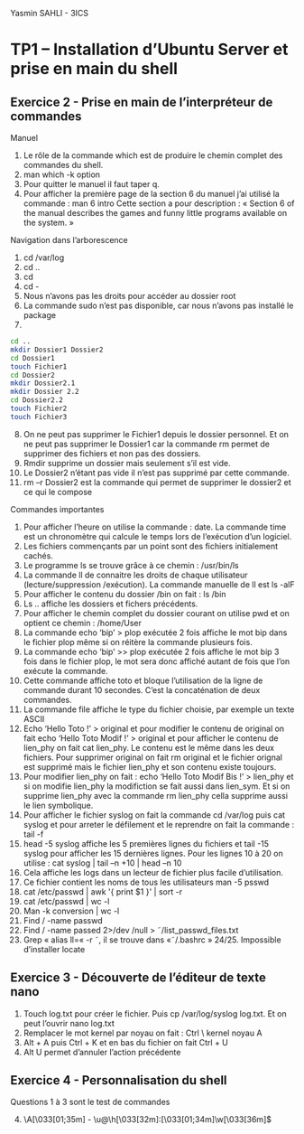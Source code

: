Yasmin SAHLI - 3ICS

# TP1 – Installation d’Ubuntu Server et prise en main du shell

## Exercice 2 - Prise en main de l’interpréteur de commandes 

Manuel
1.	Le rôle de la commande which est de produire le chemin complet des commandes du shell.
2.	man which -k option
3.	Pour quitter le manuel il faut taper q.
4.	Pour afficher la première page de la section 6 du manuel j’ai utilisé la commande : man 6 intro
Cette section a pour description : « Section 6 of the manual describes the games and funny little programs available on the system. »

Navigation dans l’arborescence
1.	cd /var/log 
2.	 cd ..
3.	 cd
4.	cd -
5.	 Nous n’avons pas les droits pour accéder au dossier root 
6.	 La commande sudo n’est pas disponible, car nous n’avons pas installé le package
7.	
```bash
cd ..
mkdir Dossier1 Dossier2
cd Dossier1
touch Fichier1
cd Dossier2
mkdir Dossier2.1
mkdir Dossier 2.2
cd Dossier2.2
touch Fichier2
touch Fichier3
```

8.	 On ne peut pas supprimer le Fichier1 depuis le dossier personnel.  Et on ne peut pas supprimer le Dossier1 car la commande rm permet de supprimer des fichiers et non pas des dossiers.
9.	Rmdir supprime un dossier mais seulement s’il est vide.
10.	Le Dossier2 n’étant pas vide il n’est pas supprimé par cette commande.
11.	 rm –r Dossier2 est la commande qui permet de supprimer le dossier2 et ce qui le compose

Commandes importantes
1.	 Pour afficher l’heure on utilise la commande : date. La commande time est un chronomètre qui calcule le temps lors de l’exécution d’un logiciel.
2.	 Les fichiers commençants par un point sont des fichiers initialement cachés.
3.	 Le programme ls se trouve grâce à ce chemin : /usr/bin/ls
4.	 La commande ll de connaitre les droits de chaque utilisateur (lecture/suppression /exécution). La commande manuelle de ll est ls -alF
5.	Pour afficher le contenu du dossier /bin on fait : ls /bin 
6.	 Ls .. affiche les dossiers et fichers précédents.
7.	  Pour afficher le chemin complet du dossier courant on utilise pwd et on optient ce chemin : /home/User
8.	 La commande echo ‘bip’ > plop exécutée 2 fois affiche le mot bip dans le fichier plop même si on réitère la commande plusieurs fois.
9.	 La commande echo ‘bip’ >> plop exécutée 2 fois affiche le mot bip 3 fois dans le fichier plop, le mot sera donc affiché autant de fois que l’on exécute la commande.
10.	 Cette commande affiche toto et bloque l’utilisation de la ligne de commande durant 10 secondes.  C’est la concaténation de deux commandes.
11.	La commande file affiche le type du fichier choisie, par exemple un texte ASCII 
12.	 Echo ‘Hello Toto !’ > original et pour modifier le contenu de original on fait echo ‘Hello Toto Modif !’ > original et pour afficher le contenu de lien_phy on fait cat lien_phy. Le contenu est le même dans les deux fichiers. Pour supprimer original on fait rm original et le fichier orignal est supprimé mais le fichier lien_phy et son contenu existe toujours.
13.	 Pour modifier lien_phy on fait : echo ‘Hello Toto Modif Bis !’ > lien_phy et si on modifie lien_phy la modifiction se fait aussi dans lien_sym. Et si on supprime lien_phy avec la commande rm lien_phy cella supprime aussi le lien symbolique. 
14.	 Pour afficher le fichier syslog on fait la commande cd /var/log puis cat syslog et pour arreter le défilement et le reprendre on fait la commande : tail -f
15.	 head -5 syslog affiche les 5 premières lignes du fichiers et tail -15 syslog pour afficher les 15 dernières lignes. Pour les lignes 10 à 20 on utilise : cat syslog | tail –n +10 | head –n 10
16.	 Cela affiche les logs dans un lecteur de fichier plus facile d’utilisation.
17.	 Ce fichier contient les noms de tous les utilisateurs man -5 psswd
18. cat /etc/passwd | awk '{ print $1 }' | sort -r
19. cat /etc/passwd | wc -l
20. Man -k conversion | wc -l
21. Find / -name passwd
22. Find / -name passed 2>/dev /null > ˜/list_passwd_files.txt
23. Grep « alias ll=«  -r ˜, il se trouve dans «˜/.bashrc »
24/25. Impossible d’installer locate
 
## Exercice 3 - Découverte de l’éditeur de texte nano 
1.	Touch log.txt pour créer le fichier. Puis cp /var/log/syslog log.txt. Et on peut l’ouvrir nano log.txt
2.	Remplacer le mot kernel par noyau on fait : Ctrl \ kernel noyau A
3. Alt + A puis Ctrl + K et en bas du fichier on fait Ctrl + U 	 
4.	Alt U permet d’annuler l’action précédente

## Exercice 4 - Personnalisation du shell 

Questions 1 à 3 sont le test de commandes 

4. \A[\033[01;35m] - \u@\h[\033[32m]:[\033[01;34m]\w[\033[36m]$

